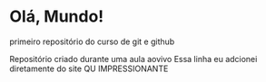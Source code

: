 # Olá, Mundo!
 primeiro repositório do curso de git e github

 Repositório criado durante uma aula aovivo
Essa linha eu adcionei diretamente do site QU IMPRESSIONANTE

